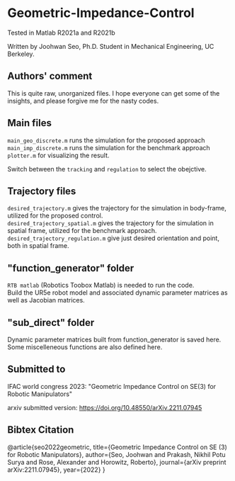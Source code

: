 # Geometric-Impedance-Control
Tested in Matlab R2021a and R2021b

Written by Joohwan Seo, Ph.D. Student in Mechanical Engineering, UC Berkeley.

## Authors' comment
This is quite raw, unorganized files. I hope everyone can get some of the insights, and please forgive me for the nasty codes.


## Main files
`main_geo_discrete.m` runs the simulation for the proposed approach \
`main_imp_discrete.m` runs the simulation for the benchmark approach \
`plotter.m` for visualizing the result.

Switch between the `tracking` and `regulation` to select the obejctive.

## Trajectory files
`desired_trajectory.m` gives the trajectory for the simulation in body-frame, utilized for the proposed control.\
`desired_trajectory_spatial.m` gives the trajectory for the simulation in spatial frame, utilized for the benchmark approach.\
`desired_trajectory_regulation.m` give just desired orientation and point, both in spatial frame. 

## "function_generator" folder
`RTB matlab` (Robotics Toobox Matlab) is needed to run the code. \
Build the UR5e robot model and associated dynamic parameter matrices as well as Jacobian matrices.

## "sub_direct" folder
Dynamic parameter matrices built from function_generator is saved here. Some miscelleneous functions are also defined here.

## Submitted to
IFAC world congress 2023:
"Geometric Impedance Control on SE(3) for Robotic Manipulators"

arxiv submitted version:
https://doi.org/10.48550/arXiv.2211.07945

## Bibtex Citation
@article{seo2022geometric,
  title={Geometric Impedance Control on SE (3) for Robotic Manipulators},
  author={Seo, Joohwan and Prakash, Nikhil Potu Surya and Rose, Alexander and Horowitz, Roberto},
  journal={arXiv preprint arXiv:2211.07945},
  year={2022}
}
